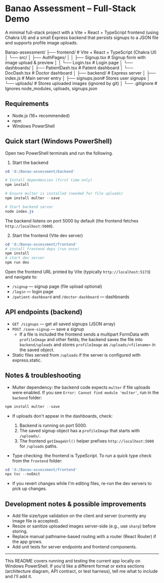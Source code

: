 # Banao Assessment – Full-Stack Demo

A minimal full-stack project with a Vite + React + TypeScript frontend (using Chakra UI) and a small Express backend that persists signups to a JSON file and supports profile image uploads.

Banao-assessment/
├── frontend/       # Vite + React + TypeScript (Chakra UI)
│   └── src/
│       ├── AuthPages/
│       │   ├── Signup.tsx         # Signup form with image upload & preview
│       │   └── Login.tsx          # Login page
│       └── dashboards/
│           ├── PatientDash.tsx    # Patient dashboard
│           └── DocDash.tsx        # Doctor dashboard
│
├── backend/        # Express server
│   ├── index.js    # Main server entry
│   ├── signups.json# Stores user signups
│   └── uploads/    # Stores uploaded images (ignored by git)
│
└── .gitignore      # Ignores node_modules, uploads, signups.json


## Requirements

- Node.js (16+ recommended)
- npm
- Windows PowerShell 

## Quick start (Windows PowerShell)

Open two PowerShell terminals and run the following.

1. Start the backend

```powershell
cd 'd:/Banao-assessment/backend'

# Install dependencies (first time only)
npm install

# Ensure multer is installed (needed for file uploads)
npm install multer --save

# Start backend server
node index.js
```

The backend listens on port 5000 by default (the frontend fetches `http://localhost:5000`).

2. Start the frontend (Vite dev server)

```powershell
cd 'd:/Banao-assessment/frontend'
# install frontend deps (run once)
npm install
# start dev server
npm run dev
```

Open the frontend URL printed by Vite (typically `http://localhost:5173`) and navigate to:

- `/signup` — signup page (file upload optional)
- `/login` — login page
- `/patient-dashboard` and `/doctor-dashboard` — dashboards

## API endpoints (backend)

- `GET /signups` — get all saved signups (JSON array)
- `POST /save-signup` — save a signup
  - If a file is included the frontend sends a multipart FormData with `profileImage` and other fields; the backend saves the file into `backend/uploads` and stores `profileImage` as `/uploads/<filename>` in the saved object.
- Static files served from `/uploads` if the server is configured with express.static.

## Notes & troubleshooting

- Multer dependency: the backend code expects `multer` if file uploads were enabled. If you see `Error: Cannot find module 'multer'`, run in the `backend` folder:

```powershell
npm install multer --save
```

- If uploads don't appear in the dashboards, check:

  1. Backend is running on port 5000.
  2. The saved signup object has a `profileImage` that starts with `/uploads/`.
  3. The frontend `getImageUrl()` helper prefixes `http://localhost:5000` for `/uploads` paths.

- Type checking: the frontend is TypeScript. To run a quick type check from the `frontend` folder:

```powershell
cd 'd:/Banao-assessment/frontend'
npx tsc --noEmit
```

- If you revert changes while I'm editing files, re-run the dev servers to pick up changes.

## Development notes & possible improvements

- Add file size/type validation on the client and server (currently any image file is accepted).
- Resize or sanitize uploaded images server-side (e.g., use `sharp`) before storing.
- Replace manual pathname-based routing with a router (React Router) if the app grows.
- Add unit tests for server endpoints and frontend components.

---

This README covers running and testing the current app locally on Windows PowerShell. If you'd like a different format or extra sections (architecture diagram, API contract, or test harness), tell me what to include and I'll add it.
